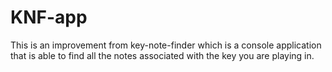 # KNF-app

This is an improvement from key-note-finder which is a console application that is able to find all the notes associated with the key you are playing in.
